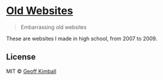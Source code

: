 # [Old Websites](https://library.geoffkimball.com)

> Embarrassing old websites

These are websites I made in high school, from 2007 to 2009.

## License

MIT &copy; [Geoff Kimball](http://geoffkimball.com)
